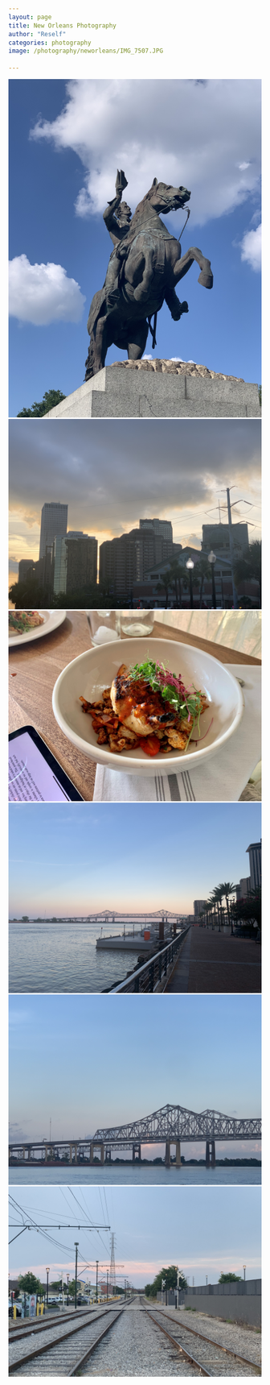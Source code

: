 ```yaml
---
layout: page
title: New Orleans Photography
author: "Reself"
categories: photography
image: /photography/neworleans/IMG_7507.JPG

---
```


![](../assets/img/photography/neworleans/IMG_7507.JPG)
![](../assets/img/photography/neworleans/IMG_7546.JPG)
![](../assets/img/photography/neworleans/IMG_E7528.JPG)
![](../assets/img/photography/neworleans/IMG_7579.JPG)
![](../assets/img/photography/neworleans/IMG_7547.JPG)
![](../assets/img/photography/neworleans/IMG_7577.JPG)
